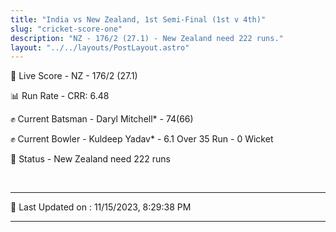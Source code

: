```yaml
---
title: "India vs New Zealand, 1st Semi-Final (1st v 4th)"
slug: "cricket-score-one"
description: "NZ - 176/2 (27.1) - New Zealand need 222 runs."
layout: "../../layouts/PostLayout.astro"
---
```


🔴 Live Score - NZ - 176/2 (27.1)  

📊 Run Rate - CRR: 6.48  

✊ Current Batsman - Daryl Mitchell* - 74(66)  

✊ Current Bowler - Kuldeep Yadav* - 6.1 Over 35 Run - 0 Wicket  

📑 Status - New Zealand need 222 runs

<br />

***

📝 Last Updated on : 11/15/2023, 8:29:38 PM

***

